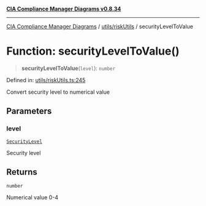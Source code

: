 [**CIA Compliance Manager Diagrams v0.8.34**](../../../README.md)

***

[CIA Compliance Manager Diagrams](../../../modules.md) / [utils/riskUtils](../README.md) / securityLevelToValue

# Function: securityLevelToValue()

> **securityLevelToValue**(`level`): `number`

Defined in: [utils/riskUtils.ts:245](https://github.com/Hack23/cia-compliance-manager/blob/a33140701dae02a85d2f0d957645dda4d2c4da41/src/utils/riskUtils.ts#L245)

Convert security level to numerical value

## Parameters

### level

[`SecurityLevel`](../../../types/cia/type-aliases/SecurityLevel.md)

Security level

## Returns

`number`

Numerical value 0-4
